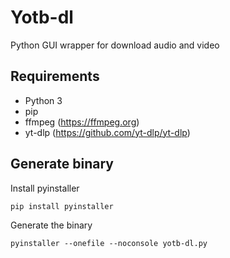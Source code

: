 # Yotb-dl

Python GUI wrapper for download audio and video

## Requirements
* Python 3
* pip
* ffmpeg (https://ffmpeg.org)
* yt-dlp (https://github.com/yt-dlp/yt-dlp)

## Generate binary
Install pyinstaller
```
pip install pyinstaller
```

Generate the binary
```
pyinstaller --onefile --noconsole yotb-dl.py
```